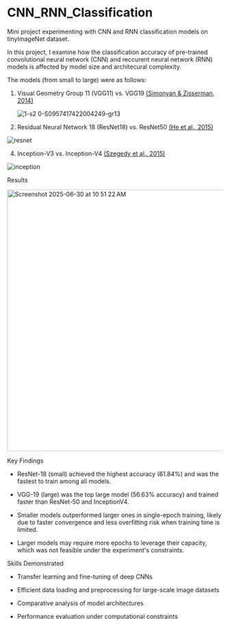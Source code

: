 # CNN_RNN_Classification
Mini project experimenting with CNN and RNN classification models on tinyImageNet dataset.  


In this project, I examine how the classification accuracy of pre-trained convolutional neural network (CNN) and reccurent neural network (RNN) models is affected by model size and architecural complexity.

The models (from small to large) were as follows:

1. Visual Geometry Group 11 (VGG11) vs. VGG19
   [(Simonyan & Zisserman, 2014)](https://arxiv.org/abs/1409.1556)
   
   ![1-s2 0-S0957417422004249-gr13](https://github.com/user-attachments/assets/7c5aa37b-bfb1-4f7c-ba1b-37ebe4a0ad4e)


3. Residual Neural Network 18 (ResNet18) vs. ResNet50
   [(He et al., 2015)](https://arxiv.org/abs/1512.03385)
   
![resnet](https://github.com/user-attachments/assets/c3400c24-72b6-4b16-bc1c-398cefa6d2e7)

4. Inception-V3 vs. Inception-V4
   [(Szegedy et al., 2015)](https://arxiv.org/abs/1512.00567)

![inception](https://github.com/user-attachments/assets/0d54fd96-5900-491d-9f09-bd9627756992)


Results

<img width="611" alt="Screenshot 2025-06-30 at 10 51 22 AM" src="https://github.com/user-attachments/assets/46858bbd-753d-47ac-9817-07c10c154115" />

Key Findings
* ResNet-18 (small) achieved the highest accuracy (61.84%) and was the fastest to train among all models.

* VGG-19 (large) was the top large model (56.63% accuracy) and trained faster than ResNet-50 and InceptionV4.

* Smaller models outperformed larger ones in single-epoch training, likely due to faster convergence and less overfitting risk when training time is limited.

* Larger models may require more epochs to leverage their capacity, which was not feasible under the experiment's constraints.

Skills Demonstrated
* Transfer learning and fine-tuning of deep CNNs

* Efficient data loading and preprocessing for large-scale image datasets

* Comparative analysis of model architectures

* Performance evaluation under computational constraints
